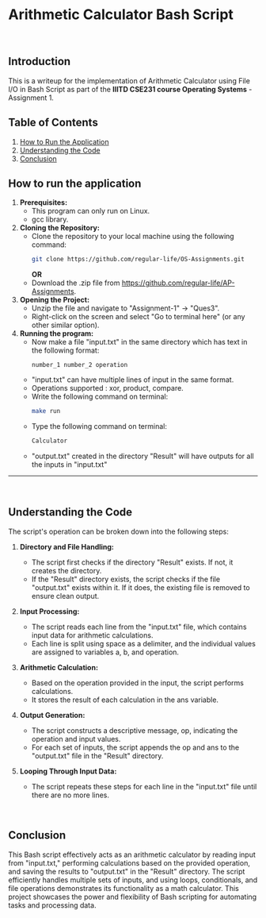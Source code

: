 # Arithmetic Calculator Bash Script

<br />

## Introduction
This is a writeup for the implementation of Arithmetic Calculator using File I/O in Bash Script as part of the **IIITD CSE231 course Operating Systems** - Assignment 1.

## Table of Contents
1. [How to Run the Application](#how-to-run-the-application)
2. [Understanding the Code](#understanding-the-code)
3. [Conclusion](#conclusion)

## How to run the application
1. **Prerequisites:**
   - This program can only run on Linux.
   - gcc library.
2. **Cloning the Repository:**
   - Clone the repository to your local machine using the following command:
     ```bash
     git clone https://github.com/regular-life/OS-Assignments.git
     ```
     **OR**
   - Download the .zip file from https://github.com/regular-life/AP-Assignments.
3. **Opening the Project:**
   - Unzip the file and navigate to "Assignment-1" -> "Ques3".
   - Right-click on the screen and select "Go to terminal here" (or any other similar option).
4. **Running the program:**
   - Now make a file "input.txt" in the same directory which has text in the following format:
     ```text
     number_1 number_2 operation
     ```
   - "input.txt" can have multiple lines of input in the same format.
   - Operations supported : xor, product, compare.
   - Write the following command on terminal:
     ```bash
     make run
     ```
   - Type the following command on terminal:
     ```bash
     Calculator
     ```
   - "output.txt" created in the directory "Result" will have outputs for all the inputs in "input.txt"

---
<br />

## Understanding the Code

The script's operation can be broken down into the following steps:

1. **Directory and File Handling:**
   - The script first checks if the directory "Result" exists. If not, it creates the directory.
   - If the "Result" directory exists, the script checks if the file "output.txt" exists within it. If it does, the existing file is removed to ensure clean output.

2. **Input Processing:**
   - The script reads each line from the "input.txt" file, which contains input data for arithmetic calculations.
   - Each line is split using space as a delimiter, and the individual values are assigned to variables a, b, and operation.

3. **Arithmetic Calculation:**
   - Based on the operation provided in the input, the script performs calculations.
   - It stores the result of each calculation in the ans variable.

4. **Output Generation:**
   - The script constructs a descriptive message, op, indicating the operation and input values.
   - For each set of inputs, the script appends the op and ans to the "output.txt" file in the "Result" directory.

5. **Looping Through Input Data:**
   - The script repeats these steps for each line in the "input.txt" file until there are no more lines.

<br />

## Conclusion

This Bash script effectively acts as an arithmetic calculator by reading input from "input.txt," performing calculations based on the provided operation, and saving the results to "output.txt" in the "Result" directory. The script efficiently handles multiple sets of inputs, and using loops, conditionals, and file operations demonstrates its functionality as a math calculator. This project showcases the power and flexibility of Bash scripting for automating tasks and processing data.
